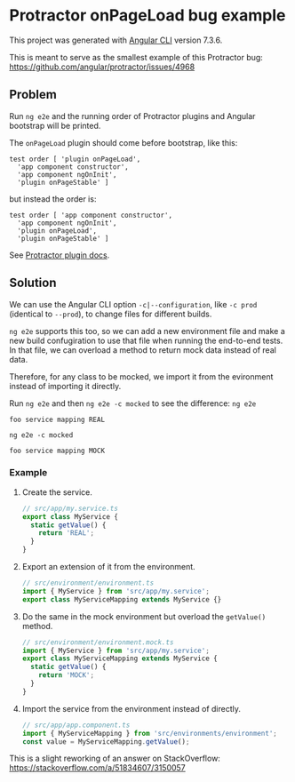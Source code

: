 # Protractor onPageLoad bug example

This project was generated with [Angular CLI](https://github.com/angular/angular-cli) version 7.3.6.

This is meant to serve as the smallest example of this Protractor bug: https://github.com/angular/protractor/issues/4968

## Problem

Run `ng e2e` and the running order of Protractor plugins and Angular bootstrap will be printed.

The `onPageLoad` plugin should come before bootstrap, like this:
```
test order [ 'plugin onPageLoad',
  'app component constructor',
  'app component ngOnInit',
  'plugin onPageStable' ]
```

but instead the order is:
```
test order [ 'app component constructor',
  'app component ngOnInit',
  'plugin onPageLoad',
  'plugin onPageStable' ]
```

See [Protractor plugin docs][].

  [Protractor plugin docs]: https://github.com/angular/protractor/blob/4f74a4ec753c97adfe955fe468a39286a0a55837/lib/plugins.ts#L99-L132

## Solution

We can use the Angular CLI option `-c|--configuration`, like `-c prod` (identical to `--prod`), to change files for different builds.

`ng e2e` supports this too, so we can add a new environment file and make a new build confugiration to use that file when running the end-to-end tests. In that file, we can overload a method to return mock data instead of real data.

Therefore, for any class to be mocked, we import it from the evironment instead of importing it directly.

Run `ng e2e` and then `ng e2e -c mocked` to see the difference:
`ng e2e`
```
foo service mapping REAL
```
`ng e2e -c mocked`
```
foo service mapping MOCK
```

### Example

1. Create the service.
    ```ts
    // src/app/my.service.ts
    export class MyService {
      static getValue() {
        return 'REAL';
      }
    }
    ```
2. Export an extension of it from the environment.
    ```ts
    // src/environment/environment.ts
    import { MyService } from 'src/app/my.service';
    export class MyServiceMapping extends MyService {}
    ```
3. Do the same in the mock environment but overload the `getValue()` method.
    ```ts
    // src/environment/environment.mock.ts
    import { MyService } from 'src/app/my.service';
    export class MyServiceMapping extends MyService {
      static getValue() {
        return 'MOCK';
      }
    }
    ```
4. Import the service from the environment instead of directly.
    ```ts
    // src/app/app.component.ts
    import { MyServiceMapping } from 'src/environments/environment';
    const value = MyServiceMapping.getValue();
    ```

This is a slight reworking of an answer on StackOverflow: https://stackoverflow.com/a/51834607/3150057
